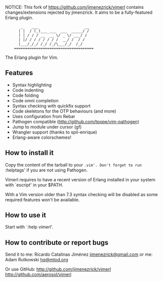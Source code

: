 
NOTICE: This fork of https://github.com/jimenezrick/vimerl
        contains changes/extensions rejected by jimenzrick.
        It aims to be a fully-featured Erlang plugin.

           _    ___                     __
          | |  / (_)___ ___  ___  _____/ /
          | | / / / __ `__ \/ _ \/ ___/ /
          | |/ / / / / / / /  __/ /  / /
          |___/_/_/ /_/ /_/\___/_/  /_/
        ====================================

The Erlang plugin for Vim.


 Features
----------

- Syntax highlighting
- Code indenting
- Code folding
- Code omni completion
- Syntax checking with quickfix support
- Code skeletons for the OTP behaviours (and more)
- Uses configuration from Rebar
- Pathogen compatible (http://github.com/tpope/vim-pathogen)
- Jump to module under cursor (gf)
- Wrangler support (thanks to spil-enrique)
- Erlang-aware colorschemes!


 How to install it
-------------------

Copy the content of the tarball to your `.vim'. Don't forget to run
`:helptags' if you are not using Pathogen.

Vimerl requires to have a recent version of Erlang installed in your
system with `escript' in your $PATH.

With a Vim version older than 7.3 syntax checking will be disabled as
some required features won't be available.


 How to use it
---------------

Start with `:help vimerl'.


 How to contribute or report bugs
----------------------------------

Send it to me:
    Ricardo Catalinas Jiménez <jimenezrick@gmail.com>
or me:
    Adam Rutkowski <hq@mtod.org>

Or use GitHub:
    http://github.com/jimenezrick/vimerl
    http://github.com/aerosol/vimerl
